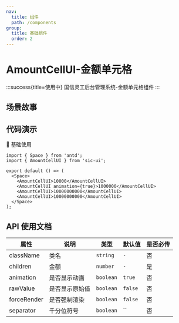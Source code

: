 ```yaml
---
nav:
  title: 组件
  path: /components
group:
  title: 基础组件
  order: 2
---
```


# AmountCellUI-金额单元格

:::success{title=使用中}
国信灵工后台管理系统-金额单元格组件
:::

## 场景故事

## 代码演示

💎 基础使用

```tsx
import { Space } from 'antd';
import { AmountCellUI } from 'sic-ui';

export default () => (
  <Space>
    <AmountCellUI>10000</AmountCellUI>
    <AmountCellUI animation={true}>1000000</AmountCellUI>
    <AmountCellUI>10000000000</AmountCellUI>
    <AmountCellUI>10000000000</AmountCellUI>
  </Space>
);
```

## API 使用文档

| 属性        | 说明           | 类型      | 默认值  | 是否必传 |
| ----------- | -------------- | --------- | ------- | -------- |
| className   | 类名           | `string`  | `-`     | 否       |
| children    | 金额           | `number`  | `-`     | 是       |
| animation   | 是否显示动画   | `boolean` | `true`  | 否       |
| rawValue    | 是否显示原始值 | `boolean` | `false` | 否       |
| forceRender | 是否强制渲染   | `boolean` | `false` | 否       |
| separator   | 千分位符号     | `boolean` | ``      | 否       |
